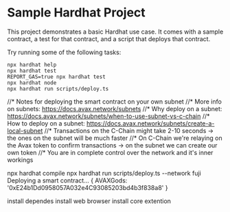 # Sample Hardhat Project

This project demonstrates a basic Hardhat use case. It comes with a sample contract, a test for that contract, and a script that deploys that contract.

Try running some of the following tasks:

```shell
npx hardhat help
npx hardhat test
REPORT_GAS=true npx hardhat test
npx hardhat node
npx hardhat run scripts/deploy.ts
```


//* Notes for deploying the smart contract on your own subnet
//* More info on subnets: https://docs.avax.network/subnets
//* Why deploy on a subnet: https://docs.avax.network/subnets/when-to-use-subnet-vs-c-chain
//* How to deploy on a subnet: https://docs.avax.network/subnets/create-a-local-subnet
//* Transactions on the C-Chain might take 2-10 seconds -> the ones on the subnet will be much faster
//* On C-Chain we're relaying on the Avax token to confirm transactions -> on the subnet we can create our own token
//* You are in complete control over the network and it's inner workings

npx hardhat compile
npx hardhat run scripts/deploy.ts --network fuji  
Deploying a smart contract...
{ AVAXGods: '0xE24b1Dd0958057A032e4C93085203bd4b3f838a8' }

install dependes 
install web browser 
install core extention 

